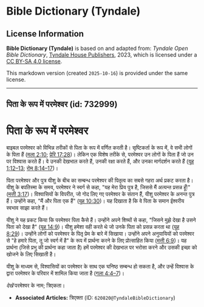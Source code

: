 # Bible Dictionary (Tyndale)

## License Information

**Bible Dictionary (Tyndale)** is based on and adapted from: _Tyndale Open Bible Dictionary_, [Tyndale House Publishers](https://tyndaleopenresources.com/), 2023, which is licensed under a [CC BY-SA 4.0 license](https://creativecommons.org/licenses/by-sa/4.0/legalcode.en).

This markdown version (created `2025-10-16`) is provided under the same license.



--------------------------------

## पिता के रूप में परमेश्वर (id: 732999)

पिता के रूप में परमेश्वर
========================

बाइबल परमेश्वर को विभिन्न तरीकों से पिता के रूप में वर्णित करती है। सृष्टिकर्ता के रूप में, वे सभी लोगों के पिता हैं ([मला 2:10](https://ref.ly/Mal2:10); [प्रेरि 17:28](https://ref.ly/Acts17:28))। लेकिन एक विशेष तरीके से, परमेश्वर उन लोगों के पिता हैं जो उन पर विश्वास करते हैं। वे उनकी देखभाल करते हैं, उनकी रक्षा करते हैं, और उनका मार्गदर्शन करते हैं ([यूह 1:12–13](https://ref.ly/John1:12-John1:13); [रोम 8:14–17](https://ref.ly/Rom8:14-Rom8:17))।

पिता परमेश्वर और पुत्र यीशु के बीच का सम्बन्ध परमेश्वर की पितृत्व का सबसे गहरा अर्थ प्रकट करता है। यीशु के बपतिस्मा के समय, परमेश्वर ने स्वर्ग से कहा, "यह मेरा प्रिय पुत्र है, जिससे मैं अत्यन्त प्रसन्न हूँ!" ([मत्ती 3:17](https://ref.ly/Matt3:17))। विश्वासियों के विपरीत, जो गोद लिए गए परमेश्वर के संतान हैं, यीशु परमेश्वर के अनन्त पुत्र हैं। उन्होंने कहा, "मैं और पिता एक हैं" ([यूह 10:30](https://ref.ly/John10:30))। यह दिखाता है कि वे पिता के समान ईश्वरीय स्वभाव साझा करते हैं।

यीशु ने यह प्रकट किया कि परमेश्वर पिता कैसे हैं। उन्होंने अपने शिष्यों से कहा, "जिसने मुझे देखा है उसने पिता को देखा है" ([यूह 14:9](https://ref.ly/John14:9))। यीशु हमेशा वही करते थे जो उनके पिता को प्रसन्न करता था ([यूह 8:29](https://ref.ly/John8:29))। उन्होंने लोगों को परमेश्वर के पितृ प्रेम के बारे में सिखाया। उन्होंने अपने अनुयायियों को परमेश्वर से "हे हमारे पिता, तू जो स्वर्ग में है" के रूप में प्रार्थना करने के लिए प्रोत्साहित किया ([मत्ती 6:9](https://ref.ly/Matt6:9))। यह प्रार्थना (जिसे प्रभु की प्रार्थना कहा जाता है) हमें परमेश्वर की देखभाल पर भरोसा करने और उसकी इच्छा को खोजने के लिए सिखाती है।

यीशु के माध्यम से, विश्वासियों का परमेश्वर के साथ एक घनिष्ठ सम्बन्ध हो सकता है, और उन्हें विश्वास के द्वारा परमेश्वर के परिवार में शामिल किया जाता है ([गला 4:4–7](https://ref.ly/Gal4:4-Gal4:7))।

*देखें* परमेश्वर के नाम; त्रिएकता।

* **Associated Articles:** त्रिएक्ता  (ID: `620820@TyndaleBibleDictionary`)

